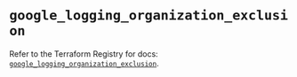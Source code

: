 # `google_logging_organization_exclusion`

Refer to the Terraform Registry for docs: [`google_logging_organization_exclusion`](https://registry.terraform.io/providers/drfaust92/google/4.16.4/docs/resources/logging_organization_exclusion).
